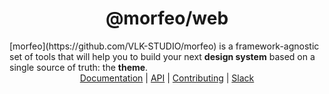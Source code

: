 <center>
<h1>@morfeo/web</h1>
</center>
[morfeo](https://github.com/VLK-STUDIO/morfeo) is a framework-agnostic set of tools that will help you to build your next <b>design system</b> based on a single source of truth: the <b>theme</b>.

<center>
  <a href="https://github.com/VLK-STUDIO/morfeo">Documentation</a> |
  <a href="https://github.com/VLK-STUDIO/morfeo">API</a> |
  <a href="https://github.com/VLK-STUDIO/morfeo">Contributing</a> |
  <a href="https://morfeo.slack.com">Slack</a>
</center>
